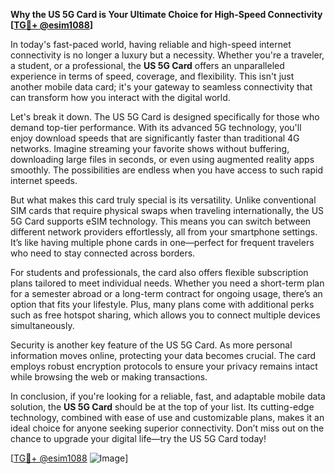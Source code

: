 **Why the US 5G Card is Your Ultimate Choice for High-Speed Connectivity [[TG💪+ @esim1088](https://t.me/s/esim1088)]**

In today's fast-paced world, having reliable and high-speed internet connectivity is no longer a luxury but a necessity. Whether you're a traveler, a student, or a professional, the **US 5G Card** offers an unparalleled experience in terms of speed, coverage, and flexibility. This isn't just another mobile data card; it's your gateway to seamless connectivity that can transform how you interact with the digital world.

Let's break it down. The US 5G Card is designed specifically for those who demand top-tier performance. With its advanced 5G technology, you'll enjoy download speeds that are significantly faster than traditional 4G networks. Imagine streaming your favorite shows without buffering, downloading large files in seconds, or even using augmented reality apps smoothly. The possibilities are endless when you have access to such rapid internet speeds.

But what makes this card truly special is its versatility. Unlike conventional SIM cards that require physical swaps when traveling internationally, the US 5G Card supports eSIM technology. This means you can switch between different network providers effortlessly, all from your smartphone settings. It’s like having multiple phone cards in one—perfect for frequent travelers who need to stay connected across borders.

For students and professionals, the card also offers flexible subscription plans tailored to meet individual needs. Whether you need a short-term plan for a semester abroad or a long-term contract for ongoing usage, there’s an option that fits your lifestyle. Plus, many plans come with additional perks such as free hotspot sharing, which allows you to connect multiple devices simultaneously.

Security is another key feature of the US 5G Card. As more personal information moves online, protecting your data becomes crucial. The card employs robust encryption protocols to ensure your privacy remains intact while browsing the web or making transactions.

In conclusion, if you're looking for a reliable, fast, and adaptable mobile data solution, the **US 5G Card** should be at the top of your list. Its cutting-edge technology, combined with ease of use and customizable plans, makes it an ideal choice for anyone seeking superior connectivity. Don’t miss out on the chance to upgrade your digital life—try the US 5G Card today!

[[TG💪+ @esim1088](https://t.me/s/esim1088) ![Image](https://i.postimg.cc/Y0z9fWf4/image.png)]